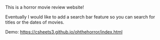 This is a horror movie review website!

Eventually I would like to add a search bar feature so you can search for titles or the dates of movies.

Demo: https://csheets3.github.io/ohthehorror/index.html

